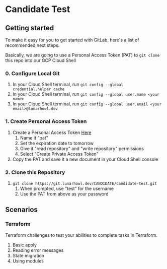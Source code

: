 # Candidate Test

## Getting started

To make it easy for you to get started with GitLab, here's a list of recommended next steps. 

Basically, we are going to use a Personal Access Token (PAT) to `git clone` this repo into our GCP Cloud Shell

### 0. Configure Local Git
1. In your Cloud Shell terminal, run `git config --global credential.helper cache`
1. In your Cloud Shell terminal, run `git config --global user.name <your name>`
1. In your Cloud Shell terminal, run `git config --global user.email <your email>@lunarhowl.dev`


### 1. Create Personal Access Token
1. Create a Personal Access Token [Here](https://git.lunarhowl.dev/-/user_settings/personal_access_tokens)
    1. Name it "pat"
    1. Set the expiration date to tomorrow
    1. Give it "read repository" and "write repository" permissions
    1. Select "Create Private Access Token"
1. Copy the PAT and save it a new document in your Cloud Shell console

### 2. Clone this Repository
1. `git clone https://git.lunarhowl.dev/CANDIDATE/candidate-test.git`
    1. When prompted, use "test" for the username
    1. Use the PAT from above as your password

## Scenarios

### Terraform

Terraform challenges to test your abilities to complete tasks in Terraform.
1. Basic apply
2. Reading error messages
3. State migration
4. Using modules